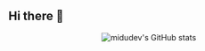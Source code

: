 ## Hi there 👋

<div align="center">
   
   ![midudev's GitHub stats](https://github-readme-stats.vercel.app/api?username=midudev&show_icons=true&locale=es&theme=dark#gh-dark-mode-only)
   
</div>
